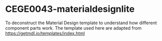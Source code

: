 # CEGE0043-materialdesignlite
To deconstruct the Material Design template to understand how different component parts work. The template used here are adapted from https://getmdl.io/templates/index.html

